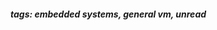 <!-- Please prefix the notes with the date as in [22/12/2020] -->

##### tags: embedded systems, general vm, unread